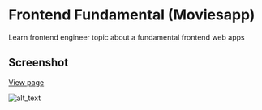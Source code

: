 # Frontend Fundamental (Moviesapp)
Learn frontend engineer topic about a fundamental frontend web apps

## Screenshot
[View page](https://anantyan.github.io/moviesapp/dist/)

![alt_text](https://raw.githubusercontent.com/anantyan/moviesapp/master/Screenshot_2020-08-16%20Moviesapp%20Blog%20movies%20terbaru%20dan%20terpopuler.png)
